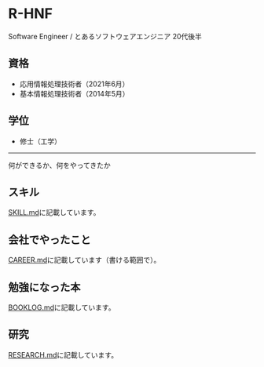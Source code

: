 # R-HNF

Software Engineer / とあるソフトウェアエンジニア 20代後半

## 資格
- 応用情報処理技術者（2021年6月）
- 基本情報処理技術者（2014年5月）

## 学位
- 修士（工学）

---

何ができるか、何をやってきたか

## スキル
[SKILL.md](SKILL.md)に記載しています。

## 会社でやったこと
[CAREER.md](CAREER.md)に記載しています（書ける範囲で）。

## 勉強になった本
[BOOKLOG.md](BOOKLOG.md)に記載しています。

## 研究
[RESEARCH.md](RESEARCH.md)に記載しています。
